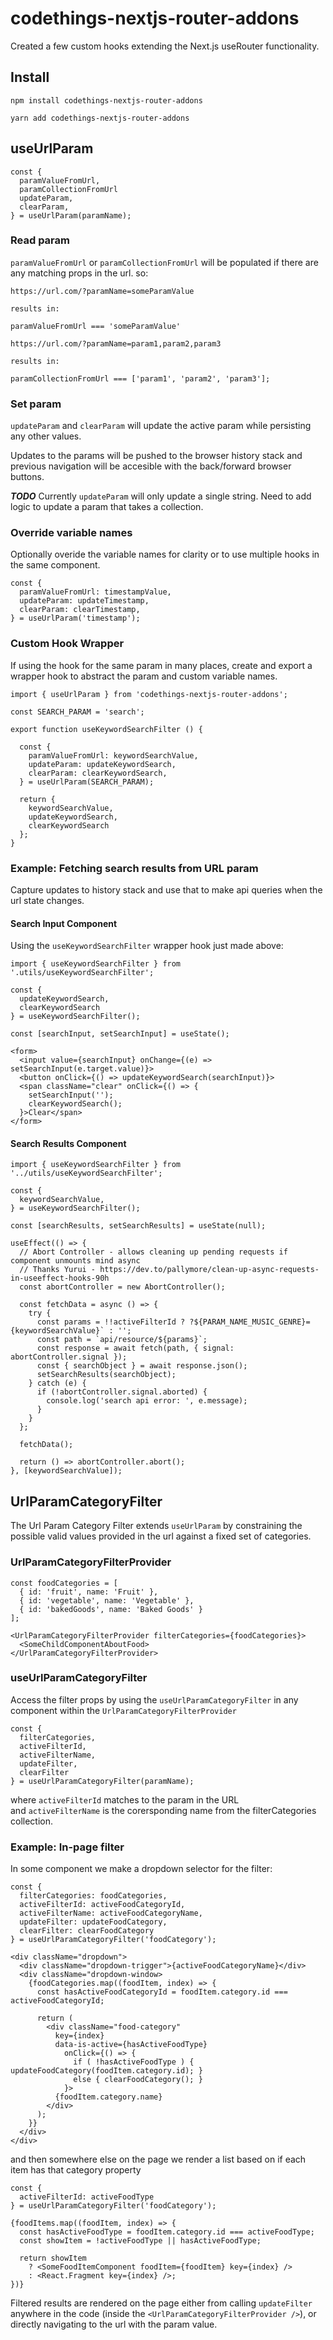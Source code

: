 # codethings-nextjs-router-addons 
Created a few custom hooks extending the Next.js useRouter functionality.    

## Install
```
npm install codethings-nextjs-router-addons    
    
yarn add codethings-nextjs-router-addons    
```


## useUrlParam
```
const { 
  paramValueFromUrl,
  paramCollectionFromUrl
  updateParam, 
  clearParam, 
} = useUrlParam(paramName);
```

### Read param
`paramValueFromUrl` or `paramCollectionFromUrl` will be populated if there are any matching props in the url. so: 

```
https://url.com/?paramName=someParamValue

results in:

paramValueFromUrl === 'someParamValue'
```


```
https://url.com/?paramName=param1,param2,param3

results in:

paramCollectionFromUrl === ['param1', 'param2', 'param3'];
```

### Set param
`updateParam` and `clearParam` will update the active param while persisting any other values.      

Updates to the params will be pushed to the browser history stack and previous navigation will be accesible with the back/forward browser buttons.    

***TODO*** Currently `updateParam` will only update a single string.  Need to add logic to update a param that takes a collection.


### Override variable names
Optionally overide the variable names for clarity or to use multiple hooks in the same component.
```
const { 
  paramValueFromUrl: timestampValue, 
  updateParam: updateTimestamp, 
  clearParam: clearTimestamp, 
} = useUrlParam('timestamp');
```


### Custom Hook Wrapper
If using the hook for the same param in many places, create and export a wrapper hook to abstract the param and custom variable names.
```
import { useUrlParam } from 'codethings-nextjs-router-addons';

const SEARCH_PARAM = 'search';

export function useKeywordSearchFilter () {
 
  const { 
    paramValueFromUrl: keywordSearchValue, 
    updateParam: updateKeywordSearch, 
    clearParam: clearKeywordSearch,  
  } = useUrlParam(SEARCH_PARAM);

  return { 
    keywordSearchValue,
    updateKeywordSearch,
    clearKeywordSearch
  };
}
```


### Example: Fetching search results from URL param
Capture updates to history stack and use that to make api queries when the url state changes.   

#### Search Input Component    
Using the `useKeywordSearchFilter` wrapper hook just made above: 
```
import { useKeywordSearchFilter } from '.utils/useKeywordSearchFilter';

const { 
  updateKeywordSearch, 
  clearKeywordSearch
} = useKeywordSearchFilter();

const [searchInput, setSearchInput] = useState();

<form>
  <input value={searchInput} onChange={(e) => setSearchInput(e.target.value)}>
  <button onClick={() => updateKeywordSearch(searchInput)}>
  <span className="clear" onClick={() => { 
    setSearchInput('');
    clearKeywordSearch();
  }>Clear</span>
</form>
```

#### Search Results Component
```
import { useKeywordSearchFilter } from '../utils/useKeywordSearchFilter';

const { 
  keywordSearchValue, 
} = useKeywordSearchFilter();

const [searchResults, setSearchResults] = useState(null);

useEffect(() => {
  // Abort Controller - allows cleaning up pending requests if component unmounts mind async
  // Thanks Yurui - https://dev.to/pallymore/clean-up-async-requests-in-useeffect-hooks-90h
  const abortController = new AbortController();

  const fetchData = async () => {
    try {
      const params = !!activeFilterId ? ?${PARAM_NAME_MUSIC_GENRE}={keywordSearchValue}` : '';
      const path = `api/resource/${params}`;
      const response = await fetch(path, { signal: abortController.signal });
      const { searchObject } = await response.json();
      setSearchResults(searchObject);
    } catch (e) { 
      if (!abortController.signal.aborted) {
        console.log('search api error: ', e.message);
      }
    }
  };

  fetchData();

  return () => abortController.abort();
}, [keywordSearchValue]);
```


## UrlParamCategoryFilter
The Url Param Category Filter extends `useUrlParam` by constraining the possible valid values provided in the url against a fixed set of categories.  

### UrlParamCategoryFilterProvider
```
const foodCategories = [
  { id: 'fruit', name: 'Fruit' },
  { id: 'vegetable', name: 'Vegetable' },
  { id: 'bakedGoods', name: 'Baked Goods' }
];

<UrlParamCategoryFilterProvider filterCategories={foodCategories}>
  <SomeChildComponentAboutFood>
</UrlParamCategoryFilterProvider> 
```

### useUrlParamCategoryFilter
Access the filter props by using the `useUrlParamCategoryFilter` in any component within the `UrlParamCategoryFilterProvider`
```
const { 
  filterCategories,
  activeFilterId,       
  activeFilterName, 
  updateFilter, 
  clearFilter 
} = useUrlParamCategoryFilter(paramName);
```
where `activeFilterId` matches to the param in the URL    
and `activeFilterName` is the corersponding name from the filterCategories collection.

### Example: In-page filter
In some component we make a dropdown selector for the filter: 
```
const { 
  filterCategories: foodCategories,
  activeFilterId: activeFoodCategoryId,
  activeFilterName: activeFoodCategoryName, 
  updateFilter: updateFoodCategory, 
  clearFilter: clearFoodCategory 
} = useUrlParamCategoryFilter('foodCategory');

<div className="dropdown">
  <div className="dropdown-trigger">{activeFoodCategoryName}</div>
  <div className="dropdown-window>
    {foodCategories.map((foodItem, index) => {
      const hasActiveFoodCategoryId = foodItem.category.id === activeFoodCategoryId;

      return (
        <div className="food-category" 
          key={index}
          data-is-active={hasActiveFoodType}
            onClick={() => { 
              if ( !hasActiveFoodType ) { updateFoodCategory(foodItem.category.id); }
              else { clearFoodCategory(); }
            }>
          {foodItem.category.name}
        </div>
      );
    }}  
  </div>
</div>
```

and then somewhere else on the page we render a list based on if each item has that category property
```
const { 
  activeFilterId: activeFoodType 
} = useUrlParamCategoryFilter('foodCategory');

{foodItems.map((foodItem, index) => {
  const hasActiveFoodType = foodItem.category.id === activeFoodType;
  const showItem = !activeFoodType || hasActiveFoodType;

  return showItem 
    ? <SomeFoodItemComponent foodItem={foodItem} key={index} />
    : <React.Fragment key={index} />;
})}
```
Filtered results are rendered on the page either from calling `updateFilter` anywhere in the code (inside the `<UrlParamCategoryFilterProvider />`), or directly navigating to the url with the param value.  
